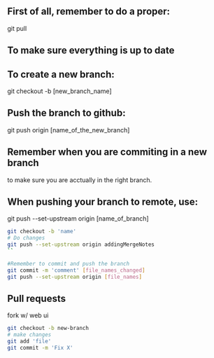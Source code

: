 ## First of all, remember to do a proper:
git pull

## To make sure everything is up to date

## To create a new branch:
git checkout -b [new_branch_name]

## Push the branch to github:
git push origin [name_of_the_new_branch]

## Remember when you are commiting in a new branch
to make sure you are acctually in the right branch.

## When pushing your branch to remote, use:
git push --set-upstream origin [name_of_branch]

```bash
git checkout -b 'name'
# Do changes
git push --set-upstream origin addingMergeNotes
``

#Remember to commit and push the branch
git commit -m 'comment' [file_names_changed]
git push --set-upstream origin [file_names]
```
## Pull requests

fork w/ web ui

```bash
git checkout -b new-branch
# make changes
git add 'file'
git commit -m 'Fix X'

```
